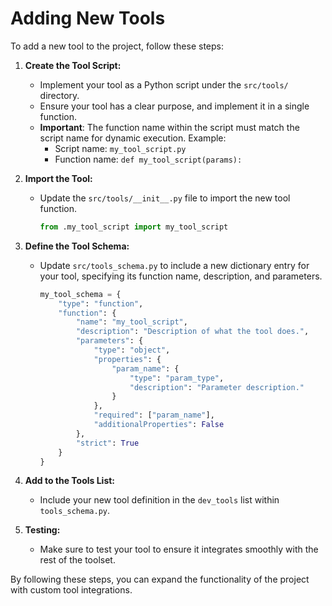 # Adding New Tools

To add a new tool to the project, follow these steps:

1. **Create the Tool Script:**
   - Implement your tool as a Python script under the `src/tools/` directory.
   - Ensure your tool has a clear purpose, and implement it in a single function.
   - **Important**: The function name within the script must match the script name for dynamic execution. Example:
     - Script name: `my_tool_script.py`
     - Function name: `def my_tool_script(params):`

2. **Import the Tool:**
   - Update the `src/tools/__init__.py` file to import the new tool function.
     ```python
     from .my_tool_script import my_tool_script
     ```

3. **Define the Tool Schema:**
   - Update `src/tools_schema.py` to include a new dictionary entry for your tool, specifying its function name, description, and parameters.
     ```python
     my_tool_schema = {
         "type": "function",
         "function": {
             "name": "my_tool_script",
             "description": "Description of what the tool does.",
             "parameters": {
                 "type": "object",
                 "properties": {
                     "param_name": {
                         "type": "param_type",
                         "description": "Parameter description."
                     }
                 },
                 "required": ["param_name"],
                 "additionalProperties": False
             },
             "strict": True
         }
     }
     ```

4. **Add to the Tools List:**
   - Include your new tool definition in the `dev_tools` list within `tools_schema.py`.

5. **Testing:**
   - Make sure to test your tool to ensure it integrates smoothly with the rest of the toolset.

By following these steps, you can expand the functionality of the project with custom tool integrations.
